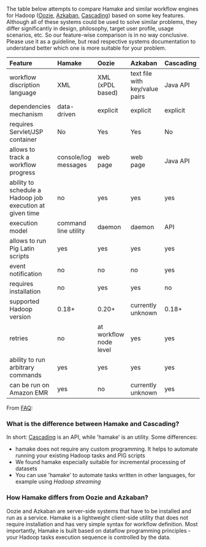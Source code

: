 The table below attempts to compare Hamake and similar workflow engines for Hadoop ([Oozie](http://github.com/tucu00/oozie1), [Azkaban](http://sna-projects.com/azkaban/), [Cascading](http://www.cascading.org/)) based on some key features. Although all of these systems could be used to solve similar problems, they differ significantly in design, philosophy, target user profile, usage scenarios, etc.  So our feature-wise comparison is in no way conclusive. Please use it as a guideline, but read respective systems documentation to understand better which one is more suitable for your problem.

| **Feature** | **Hamake** | **Oozie** | **Azkaban** | **Cascading** |
|:------------|:-----------|:----------|:------------|:--------------|
| workflow discription language | XML | XML (xPDL based) | text file with key/value pairs | Java API |
| dependencies mechanism | data-driven | explicit | explicit | explicit |
| requires Servlet/JSP container | No | Yes | Yes | No |
| allows to track a workflow progress | console/log messages | web page | web page | Java API |
| ability to schedule a Hadoop job execution at given time | no | yes | yes | yes |
| execution model | command line utility | daemon | daemon | API |
| allows to run Pig Latin scripts | yes | yes | yes | yes |
| event notification | no | no | no | yes |
| requires installation | no | yes | yes | no |
| supported Hadoop version | 0.18+ | 0.20+ | currently unknown | 0.18+ |
| retries | no | at workflow node level | yes | yes |
| ability to run arbitrary commands | yes | yes | yes | yes |
| can be run on  Amazon EMR | yes | no | currently unknown | yes |

From [FAQ](FAQ.md):

### What is the difference between Hamake and Cascading? ###

In short: [Cascading](http://www.cascading.org/) is an API, while 'hamake' is an utility. Some differences:
  * hamake does not require any custom programming. It helps to automate running your existing Hadoop tasks and PIG scripts
  * We found hamake especially suitable for incremental processing of datasets
  * You can use 'hamake' to automate tasks written in other languages, for example using _Hadoop streaming_

### How Hamake differs from Oozie and Azkaban? ###

Oozie and Azkaban are server-side systems that have to be installed and run as a service. Hamake is a lightweight client-side utility that does not require installation and has very simple syntax for workflow definition.  Most importantly, Hamake is built based on dataflow programming principles - your Hadoop tasks execution sequence is controlled by the data.
